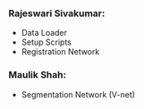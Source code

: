 ### Rajeswari Sivakumar:
  + Data Loader
  + Setup Scripts
  + Registration Network

### Maulik Shah:
  + Segmentation Network (V-net)
